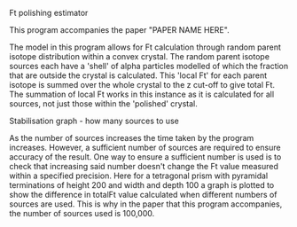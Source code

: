 Ft polishing estimator

This program accompanies the paper "PAPER NAME HERE".

The model in this program allows for Ft calculation through random parent isotope distribution within a convex crystal.
The random parent isotope sources each have a 'shell' of alpha particles modelled of which the fraction that are outside
the crystal is calculated. This 'local Ft' for each parent isotope is summed over the whole crystal to the z cut-off
to give total Ft. The summation of local Ft works in this instance as it is calculated for all sources, not just those
within the 'polished' crystal.

Stabilisation graph - how many sources to use

As the number of sources increases the time taken by the program increases. However, a sufficient number of sources are
required to ensure accuracy of the result. One way to ensure a sufficient number is used is to check that increasing
said number doesn't change the Ft value measured within a specified precision. Here for a tetragonal prism with
pyramidal terminations of height 200 and width and depth 100 a graph is plotted to show the difference in totalFt value
calculated when different numbers of sources are used. This is why in the paper that this program accompanies, the
number of sources used is 100,000.